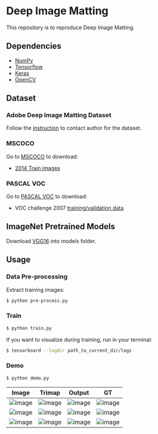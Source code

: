 # Deep Image Matting
This repository is to reproduce Deep Image Matting.

## Dependencies
- [NumPy](http://docs.scipy.org/doc/numpy-1.10.1/user/install.html)
- [Tensorflow](https://www.tensorflow.org/versions/r0.8/get_started/os_setup.html)
- [Keras](https://keras.io/#installation)
- [OpenCV](https://opencv-python-tutroals.readthedocs.io/en/latest/)

## Dataset
### Adobe Deep Image Matting Dataset
Follow the [instruction](https://sites.google.com/view/deepimagematting) to contact author for the dataset.

### MSCOCO
Go to [MSCOCO](http://cocodataset.org/#download) to download:
* [2014 Train images](http://images.cocodataset.org/zips/train2014.zip)


### PASCAL VOC
Go to [PASCAL VOC](http://host.robots.ox.ac.uk/pascal/VOC/) to download:
* VOC challenge 2007 [training/validation data](http://host.robots.ox.ac.uk/pascal/VOC/voc2007/VOCtrainval_06-Nov-2007.tar)

## ImageNet Pretrained Models
Download [VGG16](https://github.com/fchollet/deep-learning-models/releases/download/v0.1/vgg16_weights_tf_dim_ordering_tf_kernels.h5) into models folder.


## Usage
### Data Pre-processing
Extract training images:
```bash
$ python pre-process.py
```

### Train
```bash
$ python train.py
```

If you want to visualize during training, run in your terminal:
```bash
$ tensorboard --logdir path_to_current_dir/logs
```

### Demo

```bash
$ python demo.py
```

Image | Trimap | Output | GT |
|---|---|---|---|
|![image](https://github.com/foamliu/Deep-Image-Matting/raw/master/images/182_18293_image.png)  | ![image](https://github.com/foamliu/Deep-Image-Matting/raw/master/images/182_18293_trimap.png) | ![image](https://github.com/foamliu/Deep-Image-Matting/raw/master/images/182_18293_out.png)| ![image](https://github.com/foamliu/Deep-Image-Matting/raw/master/images/182_18293_alpha.png)|
|![image](https://github.com/foamliu/Deep-Image-Matting/raw/master/images/120_12081_image.png)  | ![image](https://github.com/foamliu/Deep-Image-Matting/raw/master/images/120_12081_trimap.png) | ![image](https://github.com/foamliu/Deep-Image-Matting/raw/master/images/120_12081_out.png)| ![image](https://github.com/foamliu/Deep-Image-Matting/raw/master/images/120_12081_alpha.png)|
|![image](https://github.com/foamliu/Deep-Image-Matting/raw/master/images/249_24980_image.png)  | ![image](https://github.com/foamliu/Deep-Image-Matting/raw/master/images/249_24980_trimap.png) | ![image](https://github.com/foamliu/Deep-Image-Matting/raw/master/images/249_24980_out.png)| ![image](https://github.com/foamliu/Deep-Image-Matting/raw/master/images/249_24980_alpha.png)|
